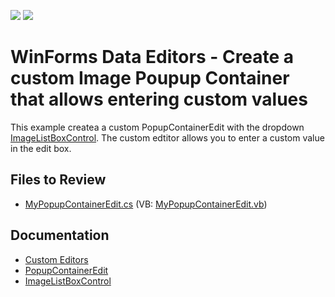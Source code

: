 <!-- default badges list -->
[![](https://img.shields.io/badge/Open_in_DevExpress_Support_Center-FF7200?style=flat-square&logo=DevExpress&logoColor=white)](https://supportcenter.devexpress.com/ticket/details/E2435)
[![](https://img.shields.io/badge/📖_How_to_use_DevExpress_Examples-e9f6fc?style=flat-square)](https://docs.devexpress.com/GeneralInformation/403183)
<!-- default badges end -->

# WinForms Data Editors - Create a custom Image Poupup Container that allows entering custom values

This example createa a custom PopupContainerEdit with the dropdown [ImageListBoxControl](https://docs.devexpress.com/WindowsForms/DevExpress.XtraEditors.ImageListBoxControl). The custom edtitor allows you to enter a custom value in the edit box.


## Files to Review

* [MyPopupContainerEdit.cs](./CS/DXSample/MyPopupContainerEdit.cs) (VB: [MyPopupContainerEdit.vb](./VB/DXSample/MyPopupContainerEdit.vb))


## Documentation

* [Custom Editors](https://docs.devexpress.com/WindowsForms/4716/controls-and-libraries/editors-and-simple-controls/common-editor-features-and-concepts/custom-editors)
* [PopupContainerEdit](https://docs.devexpress.com/WindowsForms/DevExpress.XtraEditors.PopupContainerEdit)
* [ImageListBoxControl](https://docs.devexpress.com/WindowsForms/DevExpress.XtraEditors.ImageListBoxControl)
